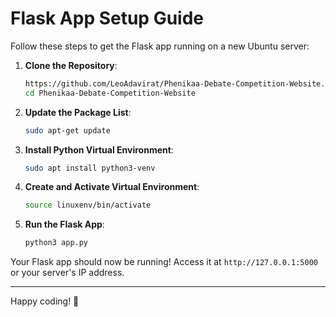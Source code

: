 # Flask App Setup Guide

Follow these steps to get the Flask app running on a new Ubuntu server:

1. **Clone the Repository**:
    ```sh
    https://github.com/LeoAdavirat/Phenikaa-Debate-Competition-Website.git
    cd Phenikaa-Debate-Competition-Website
    ```

2. **Update the Package List**:
    ```sh
    sudo apt-get update
    ```

3. **Install Python Virtual Environment**:
    ```sh
    sudo apt install python3-venv
    ```

4. **Create and Activate Virtual Environment**:
    ```sh
    source linuxenv/bin/activate
    ```

6. **Run the Flask App**:
    ```sh
    python3 app.py
    ```

Your Flask app should now be running! Access it at `http://127.0.0.1:5000` or your server's IP address.

---

Happy coding! 🚀
